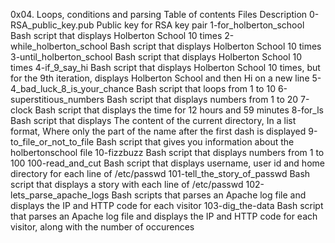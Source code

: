 0x04. Loops, conditions and parsing
Table of contents
Files 	Description
0-RSA_public_key.pub 	Public key for RSA key pair
1-for_holberton_school 	Bash script that displays Holberton School 10 times
2-while_holberton_school 	Bash script that displays Holberton School 10 times
3-until_holberton_school 	Bash script that displays Holberton School 10 times
4-if_9_say_hi 	Bash script that displays Holberton School 10 times, but for the 9th iteration, displays Holberton School and then Hi on a new line
5-4_bad_luck_8_is_your_chance 	Bash script that loops from 1 to 10
6-superstitious_numbers 	Bash script that displays numbers from 1 to 20
7-clock 	Bash script that displays the time for 12 hours and 59 minutes
8-for_ls 	Bash script that displays The content of the current directory, In a list format, Where only the part of the name after the first dash is displayed
9-to_file_or_not_to_file 	Bash script that gives you information about the holbertonschool file
10-fizzbuzz 	Bash script that displays numbers from 1 to 100
100-read_and_cut 	Bash script that displays username, user id and home directory for each line of /etc/passwd
101-tell_the_story_of_passwd 	Bash script that displays a story with each line of /etc/passwd
102-lets_parse_apache_logs 	Bash scripts that parses an Apache log file and displays the IP and HTTP code for each visitor
103-dig_the-data 	Bash script that parses an Apache log file and displays the IP and HTTP code for each visitor, along with the number of occurences
